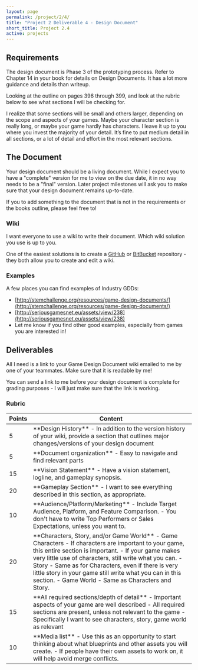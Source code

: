 ```yaml
---
layout: page
permalink: /project/2/4/
title: "Project 2 Deliverable 4 - Design Document"
short_title: Project 2.4
active: projects
---
```


## Requirements

The design document is Phase 3 of the prototyping process.
Refer to Chapter 14 in your book for details on Design Documents.
It has a lot more guidance and details than writeup.

Looking at the outline on pages 396 through 399, and look at the rubric below to see what sections I will be checking for.

I realize that some sections will be small and others larger, depending on the scope and aspects of your games.
Maybe your character section is really long, or maybe your game hardly has characters.
I leave it up to you where you invest the majority of your detail.
It’s fine to put medium detail in all sections, or a lot of detail and effort in the most relevant sections.



## The Document

Your design document should be a living document.
While I expect you to have a "complete" version for me to view on the due date, it in no way needs to be a "final" version.
Later project milestones will ask you to make sure that your design document remains up-to-date.

If you to add something to the document that is not in the requirements or the books outline, please feel free to!


### Wiki

I want everyone to use a wiki to write their document.
Which wiki solution you use is up to you.

One of the easiest solutions is to create a [GitHub](https://help.github.com/articles/about-github-wikis/) or [BitBucket](https://bitbucket.org/) repository - they both allow you to create and edit a wiki.


### Examples

A few places you can find examples of Industry GDDs:

* [http://stemchallenge.org/resources/game-design-documents/](http://stemchallenge.org/resources/game-design-documents/)
* [http://seriousgamesnet.eu/assets/view/238](http://seriousgamesnet.eu/assets/view/238)
* Let me know if you find other good examples, especially from games you are interested in!



## Deliverables

All I need is a link to your Game Design Document wiki emailed to me by one of your teammates.
Make sure that it is readable by me!

You can send a link to me before your design document is complete for grading purposes - I will just make sure that the link is working.

### Rubric

<table class="table table-striped table-bordered">
  <thead>
    <tr>
      <th>Points</th>
      <th>Content</th>
    </tr>
  </thead>
  <tbody>

<tr>
<td>5</td>
<td markdown="block">
**Design History**
- In addition to the version history of your wiki, provide a section that outlines major changes/versions of your design document

</td>
</tr>

<tr>
<td>5</td>
<td markdown="block">
**Document organization**
- Easy to navigate and find relevant parts
</td>
</tr>

<tr>
<td>15</td>
<td markdown="block">
**Vision Statement**
- Have a vision statement, logline, and gameplay synopsis.
</td>
</tr>

<tr>
<td>20</td>
<td markdown="block">
**Gameplay Section**
- I want to see everything described in this section, as appropriate.
</td>
</tr>

<tr>
<td>10</td>
<td markdown="block">
**Audience/Platform/Marketing**
- Include Target Audience, Platform, and Feature Comparison.
- You don't have to write Top Performers or Sales Expectations, unless you want to.
</td>
</tr>

<tr>
<td>20</td>
<td markdown="block">
**Characters, Story, and/or Game World**
- Game Characters
  - If characters are important to your game, this entire section is important.
  - If your game makes very little use of characters, still write what you can.
- Story
  - Same as for Characters, even if there is very little story in your game still write what you can in this section.
- Game World
  - Same as Characters and Story.
</td>
</tr>

<tr>
<td>15</td>
<td markdown="block">
**All required sections/depth of detail**
- Important aspects of your game are well described
- All required sections are present, unless not relevant to the game
- Specifically I want to see characters, story, game world as relevant
</td>
</tr>

<tr>
<td>10</td>
<td markdown="block">
**Media list**
- Use this as an opportunity to start thinking about what blueprints and other assets you will create.
- If people have their own assets to work on, it will help avoid merge conflicts.
</td>
</tr>



</tbody>
</table>


